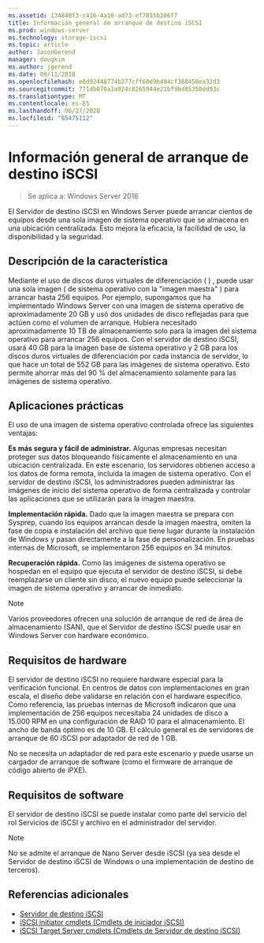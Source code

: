 ```yaml
---
ms.assetid: 134840f3-c416-4a10-ad73-ef7855b206f7
title: Información general de arranque de destino iSCSI
ms.prod: windows-server
ms.technology: storage-iscsi
ms.topic: article
author: JasonGerend
manager: dougkim
ms.author: jgerend
ms.date: 09/11/2018
ms.openlocfilehash: e0d92448774b277cff60d9b494cf388458ea32d3
ms.sourcegitcommit: 771db070a3a924c8265944e21bf9bd85350dd93c
ms.translationtype: MT
ms.contentlocale: es-ES
ms.lasthandoff: 06/27/2020
ms.locfileid: "85475112"
---
```

# <a name="iscsi-target-boot-overview"></a>Información general de arranque de destino iSCSI

> Se aplica a: Windows Server 2016

El Servidor de destino iSCSI en Windows Server puede arrancar cientos de equipos desde una sola imagen de sistema operativo que se almacena en una ubicación centralizada. Esto mejora la eficacia, la facilidad de uso, la disponibilidad y la seguridad.

## <a name="feature-description"></a><a name="BKMK_OVER"></a>Descripción de la característica
Mediante el uso de discos duros virtuales de diferenciación \( \) , puede usar una sola imagen \( de sistema operativo con la "imagen maestra" \) para arrancar hasta 256 equipos. Por ejemplo, supongamos que ha implementado Windows Server con una imagen de sistema operativo de aproximadamente 20 GB y usó dos unidades de disco reflejadas para que actúen como el volumen de arranque. Hubiera necesitado aproximadamente 10 TB de almacenamiento solo para la imagen del sistema operativo para arrancar 256 equipos. Con el servidor de destino iSCSI, usará 40 GB para la imagen base de sistema operativo y 2 GB para los discos duros virtuales de diferenciación por cada instancia de servidor, lo que hace un total de 552 GB para las imágenes de sistema operativo. Esto permite ahorrar más del 90 % del almacenamiento solamente para las imágenes de sistema operativo.

## <a name="practical-applications"></a><a name="BKMK_APP"></a>Aplicaciones prácticas
El uso de una imagen de sistema operativo controlada ofrece las siguientes ventajas:

**Es más segura y fácil de administrar.** Algunas empresas necesitan proteger sus datos bloqueando físicamente el almacenamiento en una ubicación centralizada. En este escenario, los servidores obtienen acceso a los datos de forma remota, incluida la imagen de sistema operativo. Con el servidor de destino iSCSI, los administradores pueden administrar las imágenes de inicio del sistema operativo de forma centralizada y controlar las aplicaciones que se utilizarán para la imagen maestra.

**Implementación rápida.** Dado que la imagen maestra se prepara con Sysprep, cuando los equipos arrancan desde la imagen maestra, omiten la fase de copia e instalación del archivo que tiene lugar durante la instalación de Windows y pasan directamente a la fase de personalización. En pruebas internas de Microsoft, se implementaron 256 equipos en 34 minutos.

**Recuperación rápida.** Como las imágenes de sistema operativo se hospedan en el equipo que ejecuta el servidor de destino iSCSI, si debe reemplazarse un cliente sin disco, el nuevo equipo puede seleccionar la imagen de sistema operativo y arrancar de inmediato.

> [!NOTE]
> Varios proveedores ofrecen una solución de arranque de red de área de almacenamiento \(SAN\), que el Servidor de destino iSCSI puede usar en Windows Server con hardware económico.

## <a name="hardware-requirements"></a><a name="BKMK_HARD"></a>Requisitos de hardware
El servidor de destino iSCSI no requiere hardware especial para la verificación funcional. En centros de datos con implementaciones en gran escala, el diseño debe validarse en relación con el hardware específico. Como referencia, las pruebas internas de Microsoft indicaron que una implementación de 256 equipos necesitaba 24 unidades de disco a 15.000 RPM en una configuración de RAID 10 para el almacenamiento. El ancho de banda óptimo es de 10 GB. El cálculo general es de servidores de arranque de 60 iSCSI por adaptador de red de 1 GB.

No se necesita un adaptador de red para este escenario y puede usarse un cargador de arranque de software \(como el firmware de arranque de código abierto de iPXE\).

## <a name="software-requirements"></a><a name="BKMK_SOFT"></a>Requisitos de software
El servidor de destino iSCSI se puede instalar como parte del servicio del rol Servicios de iSCSI y archivo en el administrador del servidor.

> [!NOTE]
> No se admite el arranque de Nano Server desde iSCSI (ya sea desde el Servidor de destino iSCSI de Windows o una implementación de destino de terceros).

## <a name="additional-references"></a>Referencias adicionales
* [Servidor de destino iSCSI](https://technet.microsoft.com/library/hh848272(v=ws.11).aspx)
* [iSCSI initiator cmdlets (Cmdlets de iniciador iSCSI)](https://technet.microsoft.com/library/hh826099(v=wps.640).aspx)
* [iSCSI Target Server cmdlets (Cmdlets de Servidor de destino iSCSI)](https://technet.microsoft.com/library/jj612803(v=wps.630).aspx)